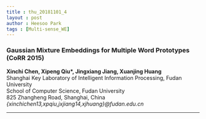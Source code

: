 ```yaml
---
title : thu_20181101_4
layout : post
author : Heesoo Park
tags : [Multi-sense_WE]
---
```


<h3>Gaussian Mixture Embeddings for Multiple Word Prototypes (CoRR 2015)</h3>


<p>

<b>Xinchi Chen, Xipeng Qiu*, Jingxiang Jiang, Xuanjing Huang</b><br/>
Shanghai Key Laboratory of Intelligent Information Processing, Fudan University<br/>
School of Computer Science, Fudan University<br/>
825 Zhangheng Road, Shanghai, China<br/>
<em>{xinchichen13,xpqiu,jxjiang14,xjhuang}@fudan.edu.cn</em>






</p>

<hr />
<p>

</p>
